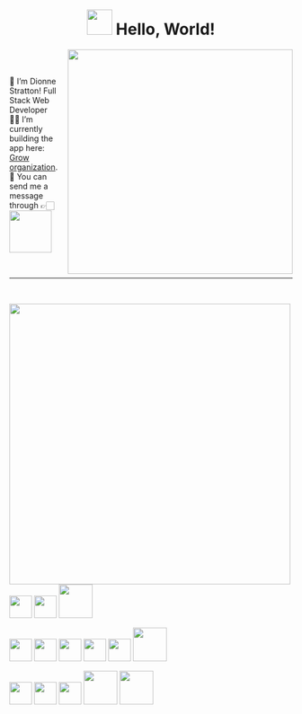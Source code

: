 <!-- Waving Hand -->

<h1 align="center"><img src="https://raw.githubusercontent.com/MartinHeinz/MartinHeinz/master/wave.gif" width="45px"> Hello, World! </h1>


[<img align="right" width="400" src="https://github-readme-stats.vercel.app/api/top-langs/?username=dionne-stratton&layout=compact"/>](https://github.com/anuraghazra/github-readme-stats)

<br />

<br />

🌱 I’m Dionne Stratton! Full Stack Web Developer <br />
🤞🏻 I’m currently building the app here: [Grow organization](https://github.com/Grow-Work). <br />
📨 You can send me a message through 👉🏻 [<img src = "https://cdn.svgporn.com/logos/linkedin.svg" width='75' />](https://www.linkedin.com/in/dionne-stratton/)

<br />

____________________________________________________________________________________________________

<br />

[<img align="left" width="500" src="https://github-readme-stats.vercel.app/api?username=Dionne-Stratton&show_icons=true"/>](https://github.com/Dionne-Stratton/)
  

<img src= "https://cdn.svgporn.com/logos/visual-studio-code.svg" width='40'> <img src= 'https://cdn.svgporn.com/logos/git-icon.svg' width='40'> <img src= "https://cdn.svgporn.com/logos/npm.svg" width='60'>
  
<img src= 'https://cdn.svgporn.com/logos/html-5.svg' width='40'> <img src= 'https://cdn.svgporn.com/logos/css-3.svg' width='40'> <img src= 'https://cdn.svgporn.com/logos/javascript.svg' width='40'> <img src= 'https://cdn.svgporn.com/logos/react.svg' width='40'> <img src= "https://cdn.svgporn.com/logos/redux.svg" width='40'> <img src= 'https://cdn.svgporn.com/logos/nodejs.svg' width='60'>

<img src= "https://cdn.svgporn.com/logos/jest.svg" width='40'> <img src= "https://cdn.svgporn.com/logos/cypress.svg" width='40'> <img src= "https://cdn.svgporn.com/logos/nodemon.svg" width='40'> <img src= "https://cdn.svgporn.com/logos/express.svg" width='60'> <img src= "https://cdn.svgporn.com/logos/axios.svg" width='60'>



